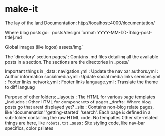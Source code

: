 # make-it
The lay of the land
Documentation:
    http://localhost:4000/documentation/

Where blog posts go:
    _posts/design/
    format: YYYY-MM-DD-[blog-post-title].md

Global images (like logos)
    assets/img/

The 'directory' section
    pages/ : Contains .md files detailing all the available posts in a section.
             The sections are the directories in _posts/

Important things in \_data:
    navigation.yml  : Update the nav bar
    authors.yml     : Author information
    socialmedia.yml : Update social media links
    services.yml    : Footer links
    network.yml     : Footer links
    language.yml    : Translate the theme to diff languag

Purpose of other folders:
    _layouts    : The HTML for various page templates
    _includes   : Other HTML for componenets of pages
    _drafts     : Where blog posts go that arent displayed yet?
    _site       : Contains non-blog relate pages, like 'documenation' 'getting-started' 'search'.
                  Each page is defined in a sub-folder containing the raw HTML code. No tempaltes
                  Other site-related things are here, like `robots.txt`
    _sass       : Site styling code, like nav-bar specifics, color pallates

